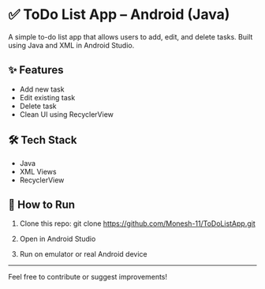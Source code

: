 # ✅ ToDo List App – Android (Java)

A simple to-do list app that allows users to add, edit, and delete tasks. Built using Java and XML in Android Studio.

## ✨ Features
- Add new task
- Edit existing task
- Delete task
- Clean UI using RecyclerView



## 🛠 Tech Stack
- Java
- XML Views
- RecyclerView

## 🚀 How to Run
1. Clone this repo:
git clone https://github.com/Monesh-11/ToDoListApp.git

2. Open in Android Studio
3. Run on emulator or real Android device

---

Feel free to contribute or suggest improvements!

